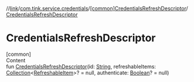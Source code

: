 //[link](../../index.md)/[com.tink.service.credentials](../index.md)/[[common]CredentialsRefreshDescriptor](index.md)/[CredentialsRefreshDescriptor](-credentials-refresh-descriptor.md)



# CredentialsRefreshDescriptor  
[common]  
Content  
fun [CredentialsRefreshDescriptor](-credentials-refresh-descriptor.md)(id: [String](https://kotlinlang.org/api/latest/jvm/stdlib/kotlin/-string/index.html), refreshableItems: [Collection](https://kotlinlang.org/api/latest/jvm/stdlib/kotlin.collections/-collection/index.html)<[RefreshableItem](../../com.tink.model.credentials/[common]-refreshable-item/index.md)>? = null, authenticate: [Boolean](https://kotlinlang.org/api/latest/jvm/stdlib/kotlin/-boolean/index.html)? = null)  



